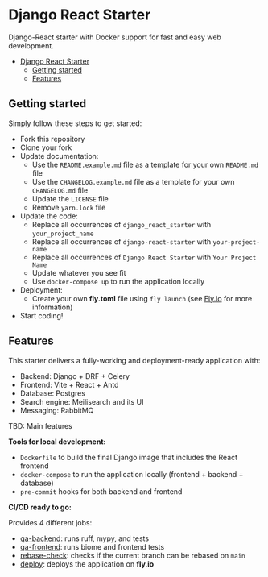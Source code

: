# Django React Starter

Django-React starter with Docker support for fast and easy web development.

- [Django React Starter](#django-react-starter)
  - [Getting started](#getting-started)
  - [Features](#features)

## Getting started

Simply follow these steps to get started:

- Fork this repository
- Clone your fork
- Update documentation:
  - Use the `README.example.md` file as a template for your own `README.md` file
  - Use the `CHANGELOG.example.md` file as a template for your own `CHANGELOG.md` file
  - Update the `LICENSE` file
  - Remove `yarn.lock` file
- Update the code:
  - Replace all occurrences of `django_react_starter` with `your_project_name`
  - Replace all occurrences of `django-react-starter` with `your-project-name`
  - Replace all occurrences of `Django React Starter` with `Your Project Name`
  - Update whatever you see fit
  - Use `docker-compose up` to run the application locally
- Deployment:
  - Create your own **fly.toml** file using `fly launch` (see [Fly.io](https://fly.io) for more information)
- Start coding!

## Features

This starter delivers a fully-working and deployment-ready application with:

- Backend: Django + DRF + Celery
- Frontend: Vite + React + Antd
- Database: Postgres
- Search engine: Meilisearch and its UI
- Messaging: RabbitMQ

TBD: Main features

**Tools for local development:**

- `Dockerfile` to build the final Django image that includes the React frontend
- `docker-compose` to run the application locally (frontend + backend + database)
- `pre-commit` hooks for both backend and frontend

**CI/CD ready to go:**

Provides 4 different jobs:

- [qa-backend](.github/workflows/qa-backend.yml): runs ruff, mypy, and tests
- [qa-frontend](.github/workflows/qa-frontend.yml): runs biome and frontend tests
- [rebase-check](.github/workflows/rebase-check.yml): checks if the current branch can be rebased on `main`
- [deploy](.github/workflows/deploy.yml): deploys the application on **fly.io**
